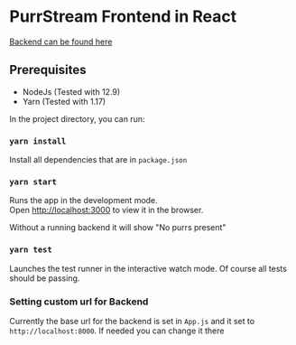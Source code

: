 # PurrStream Frontend in React

[Backend can be found here](https://github.com/Hacklor/PurrStreamBackend)

## Prerequisites

- NodeJs (Tested with 12.9)
- Yarn (Tested with 1.17)

In the project directory, you can run:

### `yarn install`

Install all dependencies that are in `package.json`

### `yarn start`

Runs the app in the development mode.<br>
Open [http://localhost:3000](http://localhost:3000) to view it in the browser.

Without a running backend it will show "No purrs present"

### `yarn test`

Launches the test runner in the interactive watch mode. Of course all tests should be passing.

### Setting custom url for Backend

Currently the base url for the backend is set in `App.js` and it set to `http://localhost:8000`.
If needed you can change it there
